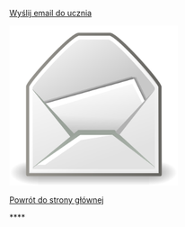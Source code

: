 <!DOCTYPE html>
<html lang="pl">
<head>
    <meta charset="UTF-8">
    <meta name="viewport" content="width=device-width, initial-scale=1.0">
    <title>Strona ucznia</title>
</head>
<body>
    <p><a href="mailto:kacper.wp1@wp.pl">Wyślij email do ucznia</a></p>
    <img src="/poczta.jpg" alt="poczta1.png" width="300">
    <p><a href="https://kejpy.github.io/index.html/">Powrót do strony głównej</a></p>
</body>
</html>
****
